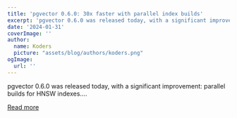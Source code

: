```yaml
---
title: 'pgvector 0.6.0: 30x faster with parallel index builds'
excerpt: 'pgvector 0.6.0 was released today, with a significant improvement: parallel builds for HNSW indexes....'
date: '2024-01-31'
coverImage: ''
author:
  name: Koders
  picture: "assets/blog/authors/koders.png"
ogImage:
  url: ''
---
```


pgvector 0.6.0 was released today, with a significant improvement: parallel builds for HNSW indexes....

[Read more](https://dev.to/supabase/pgvector-060-30x-faster-with-parallel-index-builds-i1l)
